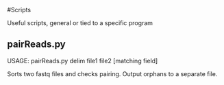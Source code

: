 #Scripts

Useful scripts, general or tied to a specific program

pairReads.py
-----------

USAGE: pairReads.py delim file1 file2 [matching field]

Sorts two fastq files and checks pairing. Output orphans to a separate file. 


